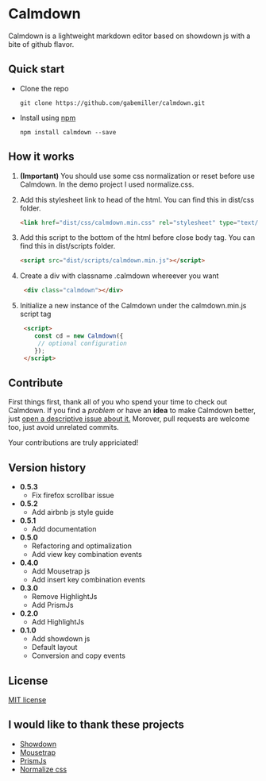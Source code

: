 # Calmdown

Calmdown is a lightweight markdown editor based 
on showdown js with a bite of github flavor.

## Quick start

- Clone the repo
  
  ```shell
  git clone https://github.com/gabemiller/calmdown.git
  ```
- Install using [npm](https://www.npmjs.com/)
  
  ```shell
  npm install calmdown --save
  ```

## How it works

1. **(Important)** You should use some css normalization 
or reset before use Calmdown. In the demo project I used normalize.css.
1. Add this stylesheet link to head of the html. You can find this in dist/css folder.

    ```html
    <link href="dist/css/calmdown.min.css" rel="stylesheet" type="text/css">
    ```
1. Add this script to the bottom of the html before close body tag. You can find this in dist/scripts folder.
    
    ```html
    <script src="dist/scripts/calmdown.min.js"></script>
    ```
1. Create a div with classname .calmdown whereever you want
   
   ```html
    <div class="calmdown"></div> 
   ```
1. Initialize a new instance of the Calmdown under the calmdown.min.js script tag
   
   ```html
    <script>
       const cd = new Calmdown({
        // optional configuration
       });
    </script>
   ```
## Contribute

First things first, thank all of you who spend your time 
to check out Calmdown. If you find a _problem_ or have
an **idea** to make Calmdown better, just [open 
a descriptive issue about it.](https://github.com/gabemiller/calmdown/issues/new)
Morover, pull requests are welcome too, just avoid unrelated commits.

Your contributions are truly appriciated! 
  
## Version history

- **0.5.3**
    + Fix firefox scrollbar issue
- **0.5.2**
    + Add airbnb js style guide
- **0.5.1**
    + Add documentation
- **0.5.0**
    + Refactoring and optimalization
    + Add view key combination events
- **0.4.0**
    + Add Mousetrap js
    + Add insert key combination events
- **0.3.0**
    + Remove HighlightJs
    + Add PrismJs
- **0.2.0**
    + Add HighlightJs
- **0.1.0**
    + Add showdown js
    + Default layout
    + Conversion and copy events

## License
    
[MIT license](https://github.com/gabemiller/calmdown/blob/master/LICENSE.md)

## I would like to thank these projects

- [Showdown](https://github.com/showdownjs/showdown)
- [Mousetrap](https://github.com/ccampbell/mousetrap)
- [PrismJs](https://github.com/PrismJS/prism)
- [Normalize css](https://github.com/necolas/normalize.css/)
